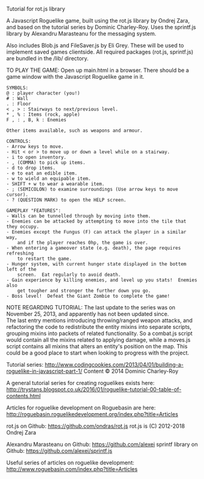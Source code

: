 Tutorial for rot.js library

A Javascript Roguelike game, built using the rot.js library by Ondrej Zara,
and based on the tutorial series by Dominic Charley-Roy.  Uses the sprintf.js
library by Alexandru Marasteanu for the messaging system.

Also includes Blob.js and FileSaver.js by Eli Grey.  These will be used to implement
  saved games clientside.
All required packages (rot.js, sprintf.js) are bundled in the /lib/ directory.

TO PLAY THE GAME:
  Open up main.html in a browser.  There should be a game window with the Javascript
    Roguelike game in it.

    SYMBOLS:
    @ : player character (you!)
    # : Wall
    . : Floor
    < , > : Stairways to next/previous level.
    * , % : Items (rock, apple)
    F , : , B, k : Enemies

    Other items available, such as weapons and armour.

    CONTROLS:
    - Arrow keys to move.
    - Hit < or > to move up or down a level while on a stairway.
    - i to open inventory.
    - , (COMMA) to pick up items.
    - d to drop items.
    - e to eat an edible item.
    - w to wield an equipable item.
    - SHIFT + w to wear a wearable item.
    - ; (SEMICOLON) to examine surroundings (Use arrow keys to move cursor).
    - ? (QUESTION MARK) to open the HELP screen.

    GAMEPLAY "FEATURES":
    - Walls can be tunnelled through by moving into them.
    - Enemies can be attacked by attempting to move into the tile that they occupy.  
    - Enemies except the Fungus (F) can attack the player in a similar way,
        and if the player reaches 0hp, the game is over.
    - When entering a gameover state (e.g. death), the page requires refreshing
        to restart the game.
    - Hunger system, with current hunger state displayed in the bottem left of the
        screen.  Eat regularly to avoid death.
    - Gain experience by killing enemies, and level up you stats!  Enemies also
        get tougher and stronger the further down you go.
    - Boss level!  Defeat the Giant Zombie to complete the game!

NOTE REGARDING TUTORIAL:
  The last update to the series was on November 25, 2013, and apparently has not been
  updated since.  
    The last entry mentions introducing throwing/ranged weapon attacks,
  and refactoring the code to redistribute the entity mixins into separate scripts,
  grouping mixins into packets of related functionality.  So a combat.js script
  would contain all the mixins related to applying damage, while a moves.js script
  contains all mixins that alters an entity's position on the map.
    This could be a good place to start when looking to progress with the project.

Tutorial series: http://www.codingcookies.com/2013/04/01/building-a-roguelike-in-javascript-part-1/
Content © 2014 Dominic Charley-Roy

A general tutorial series for creating roguelikes exists here:
http://trystans.blogspot.co.uk/2016/01/roguelike-tutorial-00-table-of-contents.html

Articles for roguelike development on Roguebasin are here:
http://roguebasin.roguelikedevelopment.org/index.php?title=Articles

rot.js on Github: https://github.com/ondras/rot.js
rot.js is (C) 2012-2018 Ondrej Zara

Alexandru Marasteanu on Github: https://github.com/alexei
sprintf library on Github: https://github.com/alexei/sprintf.js

Useful series of articles on roguelike development: http://www.roguebasin.com/index.php?title=Articles
